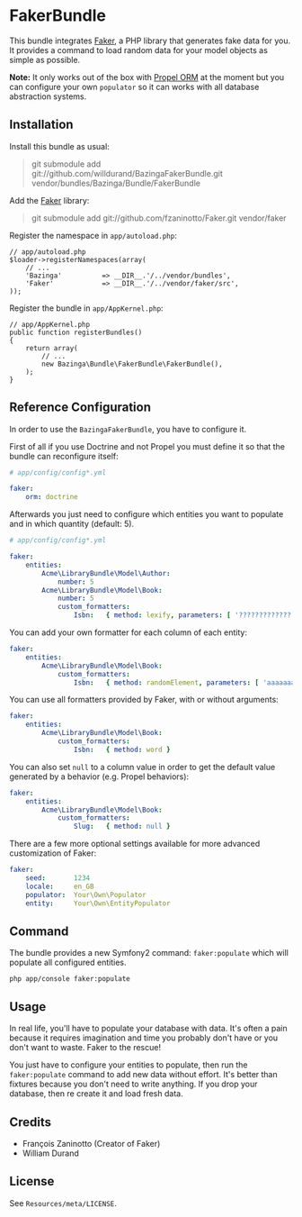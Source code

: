 # FakerBundle #

This bundle integrates [Faker](https://github.com/fzaninotto/Faker), a PHP library that generates fake data for you.
It provides a command to load random data for your model objects as simple as possible.

**Note:** It only works out of the box with [Propel ORM](https://github.com/propelorm/Propel) at the moment
but you can configure your own `populator` so it can works with all database abstraction systems.


## Installation ##

Install this bundle as usual:

> git submodule add git://github.com/willdurand/BazingaFakerBundle.git vendor/bundles/Bazinga/Bundle/FakerBundle

Add the [Faker](https://github.com/fzaninotto/Faker) library:

> git submodule add git://github.com/fzaninotto/Faker.git vendor/faker

Register the namespace in `app/autoload.php`:

    // app/autoload.php
    $loader->registerNamespaces(array(
        // ...
        'Bazinga'          => __DIR__.'/../vendor/bundles',
        'Faker'            => __DIR__.'/../vendor/faker/src',
    ));

Register the bundle in `app/AppKernel.php`:

    // app/AppKernel.php
    public function registerBundles()
    {
        return array(
            // ...
            new Bazinga\Bundle\FakerBundle\FakerBundle(),
        );
    }

## Reference Configuration ##

In order to use the `BazingaFakerBundle`, you have to configure it.

First of all if you use Doctrine and not Propel you must define it so that the bundle can reconfigure itself:

``` yaml
# app/config/config*.yml

faker:
    orm: doctrine
```

Afterwards you just need to configure which entities you want to populate and in which quantity (default: 5).

``` yaml
# app/config/config*.yml

faker:
    entities:
        Acme\LibraryBundle\Model\Author:
            number: 5
        Acme\LibraryBundle\Model\Book:
            number: 5
            custom_formatters:
                Isbn:   { method: lexify, parameters: [ '?????????????' ] }
```

You can add your own formatter for each column of each entity:

``` yaml
faker:
    entities:
        Acme\LibraryBundle\Model\Book:
            custom_formatters:
                Isbn:   { method: randomElement, parameters: [ 'aaaaaaaaaa', 'bbbbbbbb', 'cccccccc' ] }
```

You can use all formatters provided by Faker, with or without arguments:

``` yaml
faker:
    entities:
        Acme\LibraryBundle\Model\Book:
            custom_formatters:
                Isbn:   { method: word }
```

You can also set `null` to a column value in order to get the default value generated by a behavior (e.g. Propel behaviors):

``` yaml
faker:
    entities:
        Acme\LibraryBundle\Model\Book:
            custom_formatters:
                Slug:   { method: null }
```

There are a few more optional settings available for more advanced customization of Faker:

``` yaml
faker:
    seed:       1234
    locale:     en_GB
    populator:  Your\Own\Populator
    entity:     Your\Own\EntityPopulator
```


## Command ##

The bundle provides a new Symfony2 command: `faker:populate` which will populate all configured entities.

    php app/console faker:populate


## Usage ##

In real life, you'll have to populate your database with data. It's often a pain because it requires imagination
and time you probably don't have or you don't want to waste. Faker to the rescue!

You just have to configure your entities to populate, then run the `faker:populate` command to add new data without effort.
It's better than fixtures because you don't need to write anything.
If you drop your database, then re create it and load fresh data.


## Credits ##

* François Zaninotto (Creator of Faker)
* William Durand


## License ##

See `Resources/meta/LICENSE`.
